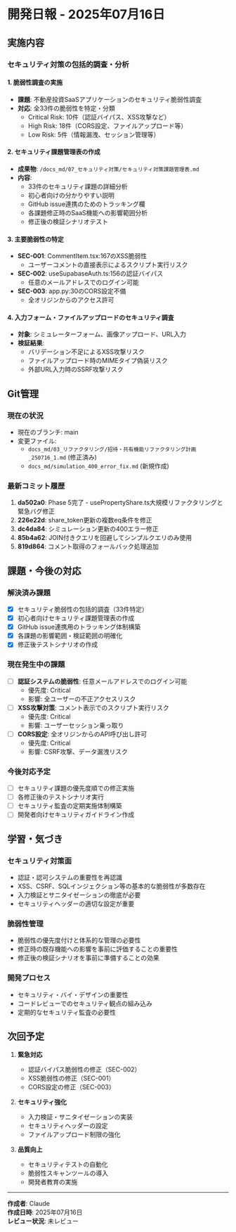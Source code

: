 # 開発日報 - 2025年07月16日

## 実施内容

### セキュリティ対策の包括的調査・分析

#### 1. 脆弱性調査の実施
- **課題**: 不動産投資SaaSアプリケーションのセキュリティ脆弱性調査
- **対応**: 全33件の脆弱性を特定・分類
  - Critical Risk: 10件（認証バイパス、XSS攻撃など）
  - High Risk: 18件（CORS設定、ファイルアップロード等）
  - Low Risk: 5件（情報漏洩、セッション管理等）

#### 2. セキュリティ課題管理表の作成
- **成果物**: `/docs_md/07_セキュリティ対策/セキュリティ対策課題管理表.md`
- **内容**:
  - 33件のセキュリティ課題の詳細分析
  - 初心者向けの分かりやすい説明
  - GitHub issue連携のためのトラッキング欄
  - 各課題修正時のSaaS機能への影響範囲分析
  - 修正後の検証シナリオテスト

#### 3. 主要脆弱性の特定
- **SEC-001**: CommentItem.tsx:167のXSS脆弱性
  - ユーザーコメントの直接表示によるスクリプト実行リスク
- **SEC-002**: useSupabaseAuth.ts:156の認証バイパス
  - 任意のメールアドレスでのログイン可能
- **SEC-003**: app.py:30のCORS設定不備
  - 全オリジンからのアクセス許可

#### 4. 入力フォーム・ファイルアップロードのセキュリティ調査
- **対象**: シミュレーターフォーム、画像アップロード、URL入力
- **検証結果**: 
  - バリデーション不足によるXSS攻撃リスク
  - ファイルアップロード時のMIMEタイプ偽装リスク
  - 外部URL入力時のSSRF攻撃リスク

## Git管理

### 現在の状況
- 現在のブランチ: main
- 変更ファイル: 
  - `docs_md/03_リファクタリング/招待・共有機能リファクタリング計画_250716_1.md` (修正済み)
  - `docs_md/simulation_400_error_fix.md` (新規作成)

### 最新コミット履歴
1. **da502a0**: Phase 5完了 - usePropertyShare.ts大規模リファクタリングと緊急バグ修正
2. **226e22d**: share_token更新の複数eq条件を修正  
3. **dc4da84**: シミュレーション更新の400エラー修正
4. **85b4a62**: JOIN付きクエリを回避してシンプルクエリのみ使用
5. **819d864**: コメント取得のフォールバック処理追加

## 課題・今後の対応

### 解決済み課題
- [x] セキュリティ脆弱性の包括的調査（33件特定）
- [x] 初心者向けセキュリティ課題管理表の作成
- [x] GitHub issue連携用のトラッキング体制構築
- [x] 各課題の影響範囲・検証範囲の明確化
- [x] 修正後テストシナリオの作成

### 現在発生中の課題
- [ ] **認証システムの脆弱性**: 任意メールアドレスでのログイン可能
  - 優先度: Critical
  - 影響: 全ユーザーの不正アクセスリスク
- [ ] **XSS攻撃対策**: コメント表示でのスクリプト実行リスク
  - 優先度: Critical  
  - 影響: ユーザーセッション乗っ取り
- [ ] **CORS設定**: 全オリジンからのAPI呼び出し許可
  - 優先度: Critical
  - 影響: CSRF攻撃、データ漏洩リスク

### 今後対応予定
- [ ] セキュリティ課題の優先度順での修正実施
- [ ] 各修正後のテストシナリオ実行
- [ ] セキュリティ監査の定期実施体制構築
- [ ] 開発者向けセキュリティガイドライン作成

## 学習・気づき

### セキュリティ対策面
- 認証・認可システムの重要性を再認識
- XSS、CSRF、SQLインジェクション等の基本的な脆弱性が多数存在
- 入力検証とサニタイゼーションの徹底が必要
- セキュリティヘッダーの適切な設定が重要

### 脆弱性管理
- 脆弱性の優先度付けと体系的な管理の必要性
- 修正時の既存機能への影響を事前に評価することの重要性
- 修正後の検証シナリオを事前に準備することの効果

### 開発プロセス
- セキュリティ・バイ・デザインの重要性
- コードレビューでのセキュリティ観点の組み込み
- 定期的なセキュリティ監査の必要性

## 次回予定

1. **緊急対応**
   - 認証バイパス脆弱性の修正（SEC-002）
   - XSS脆弱性の修正（SEC-001）
   - CORS設定の修正（SEC-003）

2. **セキュリティ強化**
   - 入力検証・サニタイゼーションの実装
   - セキュリティヘッダーの設定
   - ファイルアップロード制限の強化

3. **品質向上**
   - セキュリティテストの自動化
   - 脆弱性スキャンツールの導入
   - 開発者教育の実施

---

**作成者**: Claude  
**作成日時**: 2025年07月16日  
**レビュー状況**: 未レビュー